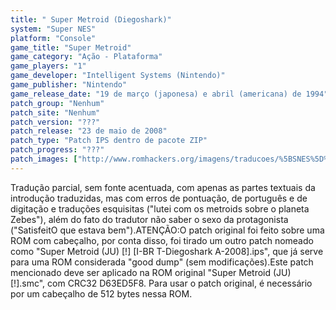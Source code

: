 ```yaml
---
title: " Super Metroid (Diegoshark)"
system: "Super NES"
platform: "Console"
game_title: "Super Metroid"
game_category: "Ação - Plataforma"
game_players: "1"
game_developer: "Intelligent Systems (Nintendo)"
game_publisher: "Nintendo"
game_release_date: "19 de março (japonesa) e abril (americana) de 1994"
patch_group: "Nenhum"
patch_site: "Nenhum"
patch_version: "???"
patch_release: "23 de maio de 2008"
patch_type: "Patch IPS dentro de pacote ZIP"
patch_progress: "???"
patch_images: ["http://www.romhackers.org/imagens/traducoes/%5BSNES%5D%20Super%20Metroid%20-%201.png","http://www.romhackers.org/imagens/traducoes/%5BSNES%5D%20Super%20Metroid%20-%20Diegoshark%20-%202.png","http://www.romhackers.org/imagens/traducoes/%5BSNES%5D%20Super%20Metroid%20-%20Diegoshark%20-%203.png"]
---
```

Tradução parcial, sem fonte acentuada, com apenas as partes textuais da introdução traduzidas, mas com erros de pontuação, de português e de digitação e traduções esquisitas ("lutei com os metroids sobre o planeta Zebes"), além do fato do tradutor não saber o sexo da protagonista ("SatisfeitO que estava bem").ATENÇÃO:O patch original foi feito sobre uma ROM com cabeçalho, por conta disso, foi tirado um outro patch nomeado como "Super Metroid (JU) [!] [I-BR T-Diegoshark A-2008].ips", que já serve para uma ROM considerada "good dump" (sem modificações).Este patch mencionado deve ser aplicado na ROM original "Super Metroid (JU) [!].smc", com CRC32 D63ED5F8. Para usar o patch original, é necessário por um cabeçalho de 512 bytes nessa ROM.